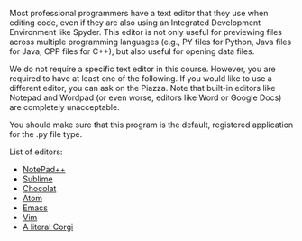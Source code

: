 Most professional programmers have a text editor that they use when editing
code, even if they are also using an Integrated Development Environment like
Spyder. This editor is not only useful for previewing files across multiple
programming languages (e.g., PY files for Python, Java files for Java, CPP
files for C++), but also useful for opening data files.

We do not require a specific text editor in this course. However, you are
required to have at least one of the following. If you would like to use a
different editor, you can ask on the Piazza. Note that built-in editors like
Notepad and Wordpad (or even worse, editors like Word or Google Docs) are
completely unacceptable.

You should make sure that this program is the default, registered application
for the .py file type.

List of editors:

  * [NotePad++](https://notepad-plus-plus.org/download/v7.5.4.html)
  * [Sublime](https://www.sublimetext.com)
  * [Chocolat](https://chocolatapp.com/)
  * [Atom](https://atom.io/)
  * [Emacs](https://www.gnu.org/software/emacs/)
  * [Vim](http://www.vim.org/)
  * [A literal Corgi](https://i.imgur.com/sQETcQB.png)